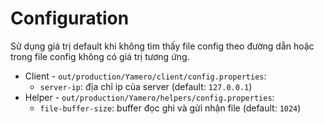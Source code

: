 	
# Configuration
Sử dụng giá trị default khi không tìm thấy file config theo đường dẫn hoặc trong file config không có giá trị tương ứng.
- Client - ```out/production/Yamero/client/config.properties```:
    - ```server-ip```: địa chỉ ip của server (default: ```127.0.0.1```)
- Helper - ```out/production/Yamero/helpers/config.properties```:
    - ```file-buffer-size```: buffer đọc ghi và gửi nhận file (default: ```1024```) 